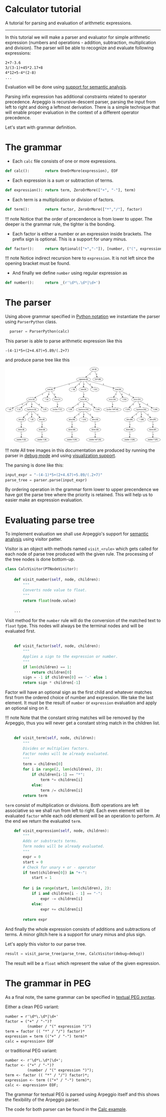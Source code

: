 # Calculator tutorial

A tutorial for parsing and evaluation of arithmetic expressions.

---

In this tutorial we will make a parser and evaluator for simple arithmetic
expression (numbers and operations - addition, subtraction, multiplication and
division).  The parser will be able to recognize and evaluate following
expressions:

    2+7-3.6
    3/(3-1)+45*2.17+8
    4*12+5-4*(2-8)
    ...

Evaluation will be done using [support for semantic analysis](../semantics.md).

Parsing infix expression has additional constraints related to operator
precedence. Arpeggio is recursive-descent parser, parsing the input from left to
right and doing a leftmost derivation. 
There is a simple technique that will enable proper evaluation in the context
of a different operator precedence.


Let's start with grammar definition.

# The grammar

- Each `calc` file consists of one or more expressions.

```python
def calc():       return OneOrMore(expression), EOF
```

- Each expression is a sum or subtraction of terms.

```python
def expression(): return term, ZeroOrMore(["+", "-"], term)
```

- Each term is a multiplication or division of factors.

```python
def term():       return factor, ZeroOrMore(["*","/"], factor)
```

!!! note
    Notice that the order of precendence is from lower to upper.
    The deeper is the grammar rule, the tighter is the bonding.

- Each factor is either a number or an expression inside brackets. The prefix
  sign is optional. This is a support for unary minus.

```python
def factor():     return Optional(["+","-"]), [number, ("(", expression, ")")]
```

!!! note
    Notice indirect recursion here to `expression`. It is not left since the
    opening bracket must be found.

- And finally we define `number` using regular expression as

```python
def number():     return _(r'\d*\.\d*|\d+')
```

# The parser

Using above grammar specified in [Python
notation](../grammars.md#grammars-written-in-python) we instantiate the parser
using `ParserPython` class.

```python
  parser = ParserPython(calc)
```

This parser is able to parse arithmetic expression like this

```
-(4-1)*5+(2+4.67)+5.89/(.2+7)
```

and produce parse tree like this

![calc parse tree](../images/calc_parse_tree.dot.png)


!!! note
    All tree images in this documentation are produced by running the parser
    in [debug mode](../debugging.md) and using [visualization
    support](../debugging.md#visualization).

The parsing is done like this:

```python
input_expr = "-(4-1)*5+(2+4.67)+5.89/(.2+7)"
parse_tree = parser.parse(input_expr)
```

By ordering operation in the grammar form lower to upper precendence we have
got the parse tree where the priority is retained. This will help us to easier
make an expression evaluation.

# Evaluating parse tree

To implement evaluation we shall use Arpeggio's support for [semantic
analysis](../semantics.md) using visitor patter.

Visitor is an object with methods named `visit_<rule>` which gets called for 
each node of parse tree produced with the given rule. The processing of the 
tree nodes is done bottom-up.

```python
class CalcVisitor(PTNodeVisitor):

    def visit_number(self, node, children):
        """
        Converts node value to float.
        """
        return float(node.value)

    ...

```

Visit method for the `number` rule will do the conversion of the matched text
to `float` type. This nodes will always be the terminal nodes and will be
evaluated first.

```python

    def visit_factor(self, node, children):
        """
        Applies a sign to the expression or number.
        """
        if len(children) == 1:
            return children[0]
        sign = -1 if children[0] == '-' else 1
        return sign * children[-1]

```

Factor will have an optional sign as the first child and whatever matches first
from the ordered choice of number and expression.
We take the last element. It must be the result of `number` or `expression`
evaluation and apply an optional sing on it.

!!! note
    Note that the constant string matches will be removed by the Arpeggio, thus
    you will never get a constant string match in the children list.


```python

    def visit_term(self, node, children):
        """
        Divides or multiplies factors.
        Factor nodes will be already evaluated.
        """
        term = children[0]
        for i in range(2, len(children), 2):
            if children[i-1] == "*":
                term *= children[i]
            else:
                term /= children[i]
        return term
```

`term` consist of multiplication or divisions. Both operations are left
associative so we shall run from left to right. Each even element will be
evaluated `factor` while each odd element will be an operation to perform.
At the end we return the evaluated `term`.


```python
    def visit_expression(self, node, children):
        """
        Adds or substracts terms.
        Term nodes will be already evaluated.
        """
        expr = 0
        start = 0
        # Check for unary + or - operator
        if text(children[0]) in "+-":
            start = 1

        for i in range(start, len(children), 2):
            if i and children[i - 1] == "-":
                expr -= children[i]
            else:
                expr += children[i]

        return expr
```

And finally the whole expression consists of additions and subtractions of
terms. A minor glitch here is a support for unary minus and plus sign.


Let's apply this visitor to our parse tree.

```python
result = visit_parse_tree(parse_tree, CalcVisitor(debug=debug))
```

The result will be a `float` which represent the value of the given expression.

# The grammar in PEG

As a final note, the same grammar can be specified in [textual PEG
syntax](../grammars.md#grammars-written-in-peg-notations).

Either a clean PEG variant:

```
number = r'\d*\.\d*|\d+'
factor = ("+" / "-")?
          (number / "(" expression ")")
term = factor (( "*" / "/") factor)*
expression = term (("+" / "-") term)*
calc = expression+ EOF

```

or traditional PEG variant:

```
number <- r'\d*\.\d*|\d+';
factor <- ("+" / "-")?
          (number / "(" expression ")");
term <- factor (( "*" / "/") factor)*;
expression <- term (("+" / "-") term)*;
calc <- expression+ EOF;
```

The grammar for textual PEG is parsed using Arpeggio itself and this shows the
flexibility of the Arpeggio parser.

The code for both parser can be found in the [Calc
example](https://github.com/igordejanovic/Arpeggio/tree/master/examples/calc).

